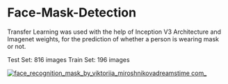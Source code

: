 # Face-Mask-Detection
Transfer Learning was used with the help of Inception V3 Architecture and Imagenet weights, for the prediction of whether a person is wearing mask or not.

Test Set: 816 images
Train Set: 196 images

[
![face_recognition_mask_by_viktoriia_miroshnikovadreamstime com_](https://user-images.githubusercontent.com/66672932/95468112-d00c9b00-099b-11eb-8784-6a41b1ed19e5.jpg)
](url)
